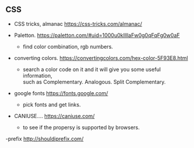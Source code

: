 ## CSS

- CSS tricks, almanac
https://css-tricks.com/almanac/

- Paletton.
https://paletton.com/#uid=1000u0kllllaFw0g0qFqFg0w0aF
  - find color combination, rgb numbers.
  
- converting colors.
https://convertingcolors.com/hex-color-5F93E8.html
  - search a color code on it and it will give you some useful information,  
  such as Complementary. Analogous. Split Complementary.
  
- google fonts
https://fonts.google.com/
  - pick fonts and get links.

- CANIUSE....
https://caniuse.com/
  - to see if the propersy is supported by browsers.
  
-prefix
http://shouldiprefix.com/
